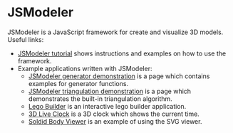 JSModeler
=========

JSModeler is a JavaScript framework for create and visualize 3D models. Useful links:

<ul>
	<li><a href="http://kovacsv.github.com/JSModeler/documentation/tutorial/tutorial.html">JSModeler tutorial</a> shows instructions and examples on how to use the framework.</li>
	<li>Example applications written with JSModeler:
		<ul>
			<li><a href="http://kovacsv.github.com/JSModeler/documentation/demo/demonstration.html">JSModeler generator demonstration</a> is a page which contains examples for generator functions.</li>
			<li><a href="http://kovacsv.github.com/JSModeler/documentation/demo/triangulation.html">JSModeler triangulation demonstration</a> is a page which demonstrates the built-in triangulation algorithm.</li>
			<li><a href="http://kovacsv.github.com/JSModeler/documentation/examples/legobuilder.html">Lego Builder</a> is an interactive lego builder application.</li>
			<li><a href="http://kovacsv.github.com/JSModeler/documentation/examples/clock.html">3D Live Clock</a> is a 3D clock which shows the current time.</li>
			<li><a href="http://kovacsv.github.com/JSModeler/documentation/examples/solids.html">Soldid Body Viewer</a> is an example of using the SVG viewer.</li>
		</ul>
	</li>
</ul>
